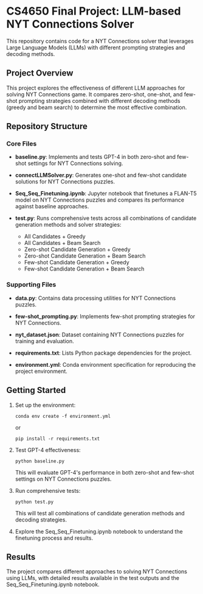 # CS4650 Final Project: LLM-based NYT Connections Solver

This repository contains code for a NYT Connections solver that leverages Large Language Models (LLMs) with different prompting strategies and decoding methods.

## Project Overview

This project explores the effectiveness of different LLM approaches for solving NYT Connections game. It compares zero-shot, one-shot, and few-shot prompting strategies combined with different decoding methods (greedy and beam search) to determine the most effective combination.

## Repository Structure

### Core Files

- **baseline.py**: Implements and tests GPT-4 in both zero-shot and few-shot settings for NYT Connections solving.

- **connectLLMSolver.py**: Generates one-shot and few-shot candidate solutions for NYT Connections puzzles.

- **Seq_Seq_Finetuning.ipynb**: Jupyter notebook that finetunes a FLAN-T5 model on NYT Connections puzzles and compares its performance against baseline approaches.

- **test.py**: Runs comprehensive tests across all combinations of candidate generation methods and solver strategies:
  - All Candidates + Greedy
  - All Candidates + Beam Search
  - Zero-shot Candidate Generation + Greedy
  - Zero-shot Candidate Generation + Beam Search
  - Few-shot Candidate Generation + Greedy
  - Few-shot Candidate Generation + Beam Search

### Supporting Files

- **data.py**: Contains data processing utilities for NYT Connections puzzles.

- **few-shot_prompting.py**: Implements few-shot prompting strategies for NYT Connections.

- **nyt_dataset.json**: Dataset containing NYT Connections puzzles for training and evaluation.

- **requirements.txt**: Lists Python package dependencies for the project.

- **environment.yml**: Conda environment specification for reproducing the project environment.

## Getting Started

1. Set up the environment:
   ```
   conda env create -f environment.yml
   ```
   or
   ```
   pip install -r requirements.txt
   ```

2. Test GPT-4 effectiveness:
   ```
   python baseline.py
   ```
   This will evaluate GPT-4's performance in both zero-shot and few-shot settings on NYT Connections puzzles.

3. Run comprehensive tests:
   ```
   python test.py
   ```
   This will test all combinations of candidate generation methods and decoding strategies.

4. Explore the Seq_Seq_Finetuning.ipynb notebook to understand the finetuning process and results.

## Results

The project compares different approaches to solving NYT Connections using LLMs, with detailed results available in the test outputs and the Seq_Seq_Finetuning.ipynb notebook.